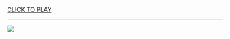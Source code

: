 
<a href="https://premium76.site?title=lawn_mower_game_unblocked&ref=13M">CLICK TO PLAY</a></h3>
<hr>

<a href="https://premium76.site?title=lawn_mower_game_unblocked&ref=13M"><img src="https://clearcache.store/games.png"></a>


